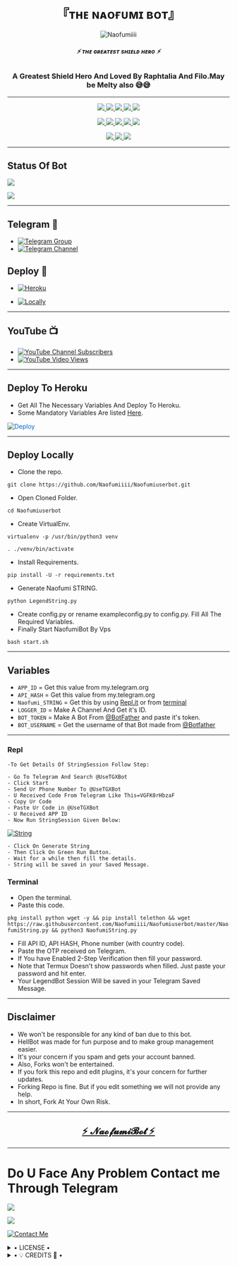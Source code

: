 <h1 align="center">
<b> 『ᴛʜᴇ ɴᴀᴏғᴜᴍɪ ʙᴏᴛ』 </b>
</h1>

<p align="center">
  <img src="https://te.legra.ph/file/3be1224df16561595792e.jpg" alt="Naofumiiii">
</p>

<h6 align="center">
  <b>⚡ ᴛʜᴇ ɢʀᴇᴀᴛᴇsᴛ sʜɪᴇʟᴅ ʜᴇʀᴏ ⚡</b>
</h6>

<h3 align="center">
  <b>A Greatest Shield Hero And Loved By Raphtalia And Filo.May be Melty also 😅😅</b>
</h3>

------
<p align="center">
<a href="https://github.com/Naofumiiii/NaofumiBot" alt="GitHub closed issues"> <img src="https://img.shields.io/github/issues-closed-raw/Naofumiiii/NaofumiBot?style=flat&logo=github&color=success" /> </a>
<a href="https://github.com/Naofumiiii/NaofumiBot/graphs/contributors" alt="GitHub contributors"> <img src="https://img.shields.io/github/contributors/Naofumiiii/NaofumiBot?style=flat&logo=github" /> </a>
<a href="https://github.com/Naofumiiii/NaofumiBot/network/members" alt="GitHub forks"> <img src="https://img.shields.io/github/forks/Naofumiiii/NaofumiBot?label=Forks&logo=github" /> </a>
<a href="https://github.com/Naofumiiii/NaofumiBot" alt="GitHub closed pull requests"> <img src="https://img.shields.io/github/issues-pr-closed-raw/Naofumiiii/NaofumiBot?color=success" /> </a>
<a href="https://github.com/Naofumiiii/NaofumiBot" alt="GitHub issues"> <img src="https://img.shields.io/github/issues-raw/Naofumiiii/NaofumiBot?style=flat&logo=github&color=yellow" /> </a>
</p>
<p align="center">
<a href="https://github.com/Naofumiiii/NaofumiBot" alt="GitHub release (latest by date including pre-releases)"> <img src="https://img.shields.io/github/v/release/Naofumiiii/NaofumiBot?include_prereleases?style=flat&logo=github" /> </a>
<a href="https://www.python.org/" alt="made-with-python"> <img src="https://img.shields.io/badge/Made%20with-Python-1f425f.svg?style=flat&logo=python&color=blue" /> </a>
<a href="https://github.com/Naofumiiii/NaofumiBot" alt="Docker!"> <img src="https://aleen42.github.io/badges/src/docker.svg" /> </a>
<a href="https://github.com/Naofumiiii/NaofumiBot" alt="GitHub repo size"> <img src="https://img.shields.io/github/repo-size/Naofumiiii/NaofumiBot" /> </a>
<a href="https://github.com/Naofumiiii/NaofumiBot/blob/master/LICENSE" alt="GPLv3 license"> <img src="https://img.shields.io/badge/License-GPLv3-blue.svg" /> </a>
</p>
<p align="center">
<a href="https://t.me/Gojo_Senseiii" alt="Telegram!"> <img src="https://aleen42.github.io/badges/src/telegram.svg" /> </a>
<a href="https://github.com/Naofumiiii/NaofumiBot/graphs/commit-activity" alt="Maintenance"> <img src="https://img.shields.io/badge/Maintained%3F-yes-green.svg" /> </a>
<a href="https://makeapullrequest.com" alt="PRs Welcome"> <img src="https://img.shields.io/badge/PRs-welcome-brightgreen.svg?style=flat-square" /> </a>
</p>

------
## Status Of Bot 

<p align="left">
    <a href="https://github.com/Naofumiiii/NaofumiBot/network/members"><img src="https://img.shields.io/github/forks/Naofumiiii/NofumiBot?label=Forks&logoColor=Black&style=social"></a><p align="left"><a href="https://github.com/Naofumiiii/NaofumiBot/stargazers"><img src="https://img.shields.io/github/stars/Naofumiiii/NaofumiBot?logoColor=Blue&style=social"></a><p align="left"><a href="https://github.com/Naofumiiii/NaofumiBot"></a><p align="left"><a href="https://github.com/Naofumiiii/NaofumiBot?"></a>

------
## Telegram 🏪
- [![Telegram Group](https://img.shields.io/badge/Telegram-Group-brightgreen)](https://t.me/Gojo_Senseiii)
- [![Telegram Channel](https://img.shields.io/badge/Telegram-Channel-brightgreen)](https://t.me/Gojo_Senseiii)


## Deploy 🚀
- [![Heroku](https://te.legra.ph/file/91e4e83d12028d15ea1f7.jpg)](#Deploy-To-Heroku)

- [![Locally](https://te.legra.ph/file/3420aa9fda3d39efd1515.jpg)](#Deploy-Locally)

------
## YouTube 📺
- [![YouTube Channel Subscribers](https://img.shields.io/youtube/channel/subscribers/UCvp8PY25PTRhFDZjLv3sVfg?style=social)](https://youtube.com/channel/UCvp8PY25PTRhFDZjLv3sVfg)
- [![YouTube Video Views](https://img.shields.io/youtube/views/9dQgdUJfk_k?label=Tutorial+•+Heroku+•&style=social)](https://youtu.be/9dQgdUJfk_k)

------
## Deploy To Heroku
- Get All The Necessary Variables And Deploy To Heroku.
- Some Mandatory Variables Are listed [Here](#Variables).

<a href="https://dashboard.heroku.com/new?button-url=https%3A%2F%2Fgithub.com%2FNaofumiiii%2FNaofumiBot&template=https%3A%2F%2Fgithub.com%2FNaofumiiii%2FNaofumiBot" rel="nofollow" style="background-color: initial; box-sizing: border-box; color: #0366d6; text-decoration-line: none;"><img alt="Deploy" data-canonical-src="https://www.herokucdn.com/deploy/button.svg" src="https://camo.githubusercontent.com/83b0e95b38892b49184e07ad572c94c8038323fb/68747470733a2f2f7777772e6865726f6b7563646e2e636f6d2f6465706c6f792f627574746f6e2e737667" style="border-style: none; box-sizing: initial; max-width: 100%;" /></a></div>
</a>

------
## Deploy Locally

- Clone the repo. 

`git clone https://github.com/Naofumiiii/Naofumiuserbot.git`
- Open Cloned Folder.

`cd Naofumiuserbot`
- Create VirtualEnv.

`virtualenv -p /usr/bin/python3 venv`

`. ./venv/bin/activate`
- Install Requirements.

`pip install -U -r requirements.txt`
- Generate Naofumi STRING.

`python LegendString.py`
- Create config.py or rename exampleconfig.py to config.py. Fill All The Required Variables.
- Finally Start NaofumiBot By Vps

`bash start.sh`

---------

## Variables

- `APP_ID`  =  Get this value from my.telegram.org
- `API_HASH`  =  Get this value from my.telegram.org
- `Naofumi_STRING`  =  Get this by using [Repl.it](#Repl) or from [terminal](#Terminal)
- `LOGGER_ID`  =  Make A Channel And Get it's ID.
- `BOT_TOKEN`  =  Make A Bot From [@BotFather](https://t.me/botfather) and paste it's token.
- `BOT_USERNAME`  =  Get the username of that Bot made from [@Botfather](https://t.me/botfather)

------
### Repl


    -To Get Details Of StringSession Follow Step: 

    - Go To Telegram And Search @UseTGXBot
    - Click Start
    - Send Ur Phone Number To @UseTGXBot
    - U Received Code From Telegram Like This=VGFK0rHbzaF
    - Copy Ur Code
    - Paste Ur Code in @UseTGXBot
    - U Received APP ID
    - Now Run StringSession Given Below:
   

[![String](https://te.legra.ph/file/6ba776b8ab42c77a297bd.jpg)](https://replit.com/@KrishnaJaiswal1/NaofumiBot#main.py) 

    - Click On Generate String
    - Then Click On Green Run Button.
    - Wait for a while then fill the details.
    - String will be saved in your Saved Message.


### Terminal
- Open the terminal.
- Paste this code.

`pkg install python wget -y && pip install telethon && wget https://raw.githubusercontent.com/Naofumiiii/Naofumiuserbot/master/NaofumiString.py && python3 NaofumiString.py`
- Fill API ID, API HASH, Phone number (with country code).
- Paste the OTP received on Telegram.
- If You have Enabled 2-Step Verification then fill your password.
- Note that Termux Doesn't show passwords when filled. Just paste your password and hit enter.
- Your LegendBot Session Will be saved in your Telegram Saved Message.


------
## Disclaimer
- We won't be responsible for any kind of ban due to this bot.
- HellBot was made for fun purpose and to make group management easier.
- It's your concern if you spam and gets your account banned.
- Also, Forks won't be entertained.
- If you fork this repo and edit plugins, it's your concern for further updates.
- Forking Repo is fine. But if you edit something we will not provide any help.
- In short, Fork At Your Own Risk.

------

<h2 align="center"> <a href="https://github.com/Naofumiiii/Naofumiuserbot">⚡ 𝓝𝓪𝓸𝓯𝓾𝓶𝓲𝓑𝓸𝓽 ⚡</a></h2>

------------
# Do U Face Any Problem Contact me Through Telegram 

<a href="https://t.me/Gojo_Senseiii"><img src="https://img.shields.io/badge/Naofumi%20Group-red.svg?style=for-the-badge&logo=Telegram"></a>

<a href="https://t.me/Gojo_Senseiii"><img src="https://img.shields.io/badge/CREATOR%20ME-blue.svg?style=for-the-badge&logo=Telegram"></a>


[![Contact Me](https://img.shields.io/badge/Telegram-Contact%20Me-informational)](https://t.me/Gojo_Senseiii)


<details>

  <summary> • LICENSE • </summary>

![](https://www.gnu.org/graphics/gplv3-or-later.png)

Naofumiiii

Poject [NaofumiBot](https://github.com/Naofumiiii/NaofumiBot) is free software: you can redistribute it and/or modify

it under the terms of the GNU General Public License as published by

the Free Software Foundation, either version 3 of the License, or

(at your option) any later version.

This program is distributed in the hope that it will be useful,

but WITHOUT ANY WARRANTY; without even the implied warranty of

MERCHANTABILITY or FITNESS FOR A PARTICULAR PURPOSE.  See the

GNU General Public License for more details.

You should have received a copy of the GNU General Public License

along with this program. If not, see <https://www.gnu.org/licenses/>.

</details>

<details>

  <summary> • 💡 CREDITS 💞 • </summary>
  
⚜ [Naofumi](https://github.com/Naofumiiii)
